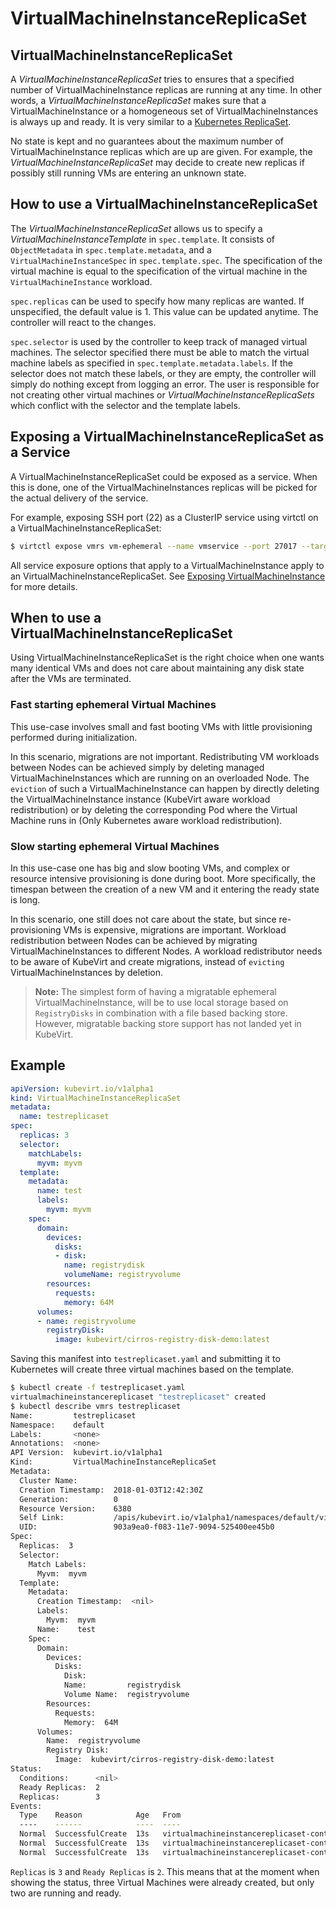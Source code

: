 # VirtualMachineInstanceReplicaSet

## VirtualMachineInstanceReplicaSet

A _VirtualMachineInstanceReplicaSet_ tries to ensures that a specified number of VirtualMachineInstance replicas are running at any time. In other words, a _VirtualMachineInstanceReplicaSet_ makes sure that a VirtualMachineInstance or a homogeneous set of VirtualMachineInstances is always up and ready. It is very similar to a [Kubernetes ReplicaSet](https://kubernetes.io/docs/concepts/workloads/controllers/replicaset/).

No state is kept and no guarantees about the maximum number of VirtualMachineInstance replicas which are up are given. For example, the _VirtualMachineInstanceReplicaSet_ may decide to create new replicas if possibly still running VMs are entering an unknown state.

## How to use a VirtualMachineInstanceReplicaSet

The _VirtualMachineInstanceReplicaSet_ allows us to specify a _VirtualMachineInstanceTemplate_ in `spec.template`. It consists of `ObjectMetadata` in `spec.template.metadata`, and a `VirtualMachineInstanceSpec` in `spec.template.spec`. The specification of the virtual machine is equal to the specification of the virtual machine in the `VirtualMachineInstance` workload.

`spec.replicas` can be used to specify how many replicas are wanted. If unspecified, the default value is 1. This value can be updated anytime. The controller will react to the changes.

`spec.selector` is used by the controller to keep track of managed virtual machines. The selector specified there must be able to match the virtual machine labels as specified in `spec.template.metadata.labels`. If the selector does not match these labels, or they are empty, the controller will simply do nothing except from logging an error. The user is responsible for not creating other virtual machines or _VirtualMachineInstanceReplicaSets_ which conflict with the selector and the template labels.

## Exposing a VirtualMachineInstanceReplicaSet as a Service

A VirtualMachineInstanceReplicaSet could be exposed as a service. When this is done, one of the VirtualMachineInstances replicas will be picked for the actual delivery of the service.

For example, exposing SSH port (22) as a ClusterIP service using virtctl on a VirtualMachineInstanceReplicaSet:

```bash
$ virtctl expose vmrs vm-ephemeral --name vmservice --port 27017 --target-port 22
```

All service exposure options that apply to a VirtualMachineInstance apply to an VirtualMachineInstanceReplicaSet. See [Exposing VirtualMachineInstance](http://www.kubevirt.io/user-guide/#/workloads/virtual-machines/expose-service) for more details.

## When to use a VirtualMachineInstanceReplicaSet

Using VirtualMachineInstanceReplicaSet is the right choice when one wants many identical VMs and does not care about maintaining any disk state after the VMs are terminated.

### Fast starting ephemeral Virtual Machines

This use-case involves small and fast booting VMs with little provisioning performed during initialization.

In this scenario, migrations are not important. Redistributing VM workloads between Nodes can be achieved simply by deleting managed VirtualMachineInstances which are running on an overloaded Node. The `eviction` of such a VirtualMachineInstance can happen by directly deleting the VirtualMachineInstance instance \(KubeVirt aware workload redistribution\) or by deleting the corresponding Pod where the Virtual Machine runs in \(Only Kubernetes aware workload redistribution\).

### Slow starting ephemeral Virtual Machines

In this use-case one has big and slow booting VMs, and complex or resource intensive provisioning is done during boot. More specifically, the timespan between the creation of a new VM and it entering the ready state is long.

In this scenario, one still does not care about the state, but since re-provisioning VMs is expensive, migrations are important. Workload redistribution between Nodes can be achieved by migrating VirtualMachineInstances to different Nodes. A workload redistributor needs to be aware of KubeVirt and create migrations, instead of `evicting` VirtualMachineInstances by deletion.

> **Note:** The simplest form of having a migratable ephemeral VirtualMachineInstance, will be to use local storage based on `RegistryDisks` in combination with a file based backing store. However, migratable backing store support has not landed yet in KubeVirt.

## Example

```yaml
apiVersion: kubevirt.io/v1alpha1
kind: VirtualMachineInstanceReplicaSet
metadata:
  name: testreplicaset
spec:
  replicas: 3
  selector:
    matchLabels:
      myvm: myvm
  template:
    metadata:
      name: test
      labels:
        myvm: myvm
    spec:
      domain:
        devices:
          disks:
          - disk:
            name: registrydisk
            volumeName: registryvolume
        resources:
          requests:
            memory: 64M
      volumes:
      - name: registryvolume
        registryDisk:
          image: kubevirt/cirros-registry-disk-demo:latest
```

Saving this manifest into `testreplicaset.yaml` and submitting it to Kubernetes will create three virtual machines based on the template.

```bash
$ kubectl create -f testreplicaset.yaml
virtualmachineinstancereplicaset "testreplicaset" created
$ kubectl describe vmrs testreplicaset
Name:         testreplicaset
Namespace:    default
Labels:       <none>
Annotations:  <none>
API Version:  kubevirt.io/v1alpha1
Kind:         VirtualMachineInstanceReplicaSet
Metadata:
  Cluster Name:        
  Creation Timestamp:  2018-01-03T12:42:30Z
  Generation:          0
  Resource Version:    6380
  Self Link:           /apis/kubevirt.io/v1alpha1/namespaces/default/virtualmachineinstancereplicasets/testreplicaset
  UID:                 903a9ea0-f083-11e7-9094-525400ee45b0
Spec:
  Replicas:  3
  Selector:
    Match Labels:
      Myvm:  myvm
  Template:
    Metadata:
      Creation Timestamp:  <nil>
      Labels:
        Myvm:  myvm
      Name:    test
    Spec:
      Domain:
        Devices:
          Disks:
            Disk:
            Name:         registrydisk
            Volume Name:  registryvolume
        Resources:
          Requests:
            Memory:  64M
      Volumes:
        Name:  registryvolume
        Registry Disk:
          Image:  kubevirt/cirros-registry-disk-demo:latest
Status:
  Conditions:      <nil>
  Ready Replicas:  2
  Replicas:        3
Events:
  Type    Reason            Age   From                                 Message
  ----    ------            ----  ----                                 -------
  Normal  SuccessfulCreate  13s   virtualmachineinstancereplicaset-controller  Created virtual machine: testh8998
  Normal  SuccessfulCreate  13s   virtualmachineinstancereplicaset-controller  Created virtual machine: testf474w
  Normal  SuccessfulCreate  13s   virtualmachineinstancereplicaset-controller  Created virtual machine: test5lvkd
```

`Replicas` is `3` and `Ready Replicas` is `2`. This means that at the moment when showing the status, three Virtual Machines were already created, but only two are running and ready.


